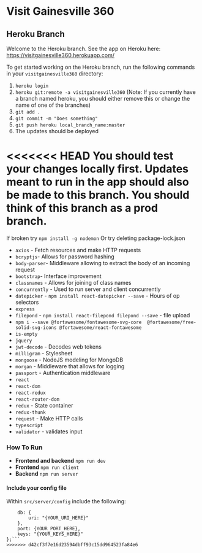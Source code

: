 # Visit Gainesville 360

## Heroku Branch

Welcome to the Heroku branch. See the app on Heroku here: https://visitgainesville360.herokuapp.com/

To get started working on the Heroku branch, run the following commands in your `visitgainesville360` directory:

1. `heroku login`
2. `heroku git:remote -a visitgainesville360` (Note: If you currently have a branch named heroku, you should either remove this or change the name of one of the branches)
3. `git add .`
4. `git commit -m "Does something"`
5. `git push heroku local_branch_name:master`
6. The updates should be deployed

<<<<<<< HEAD
You should test your changes locally first. Updates meant to run in the app should also be made to this branch. You should think of this branch as a prod branch.
=======
If broken try `npm install -g nodemon`
Or try deleting package-lock.json

* `axios` - Fetch resources and make HTTP requests
* `bcryptjs`- Allows for password hashing
* `body-parser`- Middleware allowing to extract the body of an incoming request
* `bootstrap`- Interface improvement
* `classnames` - Allows for joining of class names
* `concurrently` - Used to run server and client concurrently
* `datepicker` - `npm install react-datepicker --save` - Hours of op selectors
* `express`
* `filepond` - `npm install react-filepond filepond --save` - file upload
* `npm i --save @fortawesome/fontawesome-svg-core  @fortawesome/free-solid-svg-icons @fortawesome/react-fontawesome`
* `is-empty`
* `jquery`
* `jwt-decode` - Decodes web tokens
* `milligram` - Stylesheet
* `mongoose` - NodeJS modeling for MongoDB
* `morgan` - Middleware that allows for logging
* `passport` - Authentication middleware
* `react`
* `react-dom`
* `react-redux`
* `react-router-dom`
* `redux` - State container
* `redux-thunk`
* `request` - Make HTTP calls
* `typescript`
* `validator` - validates input

### How To Run

* **Frontend and backend** `npm run dev`
* **Frontend** `npm run client`
* **Backend** `npm run server`

#### Include your config file

Within `src/server/config` include the following:

```module.exports = {
	db: {
	  	uri: "{YOUR_URI_HERE}"
	},
	port: {YOUR_PORT_HERE},
	keys: "{YOUR_KEYS_HERE}"
};```
>>>>>>> d42cf3f7e16d23594dbff93c15dd964523fa84e6
